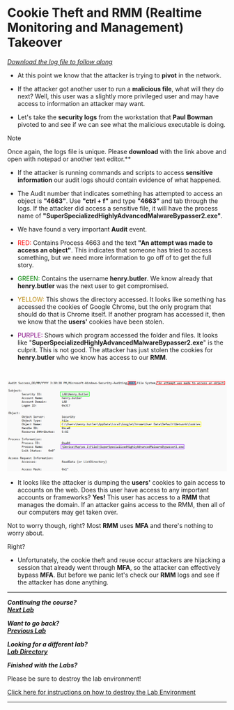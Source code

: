 # Cookie Theft and RMM (Realtime Monitoring and Management) Takeover

[*Download the log file to follow along*](./logs/cookie_theft.csv)

- At this point we know that the attacker is trying to **pivot** in the network.

- If the attacker got another user to run a **malicious file**, what will they do next? Well, this user was a slightly more privileged user and may have access to information an attacker may want.

- Let's take the **security logs** from the workstation that **Paul Bowman** pivoted to and see if we can see what the malicious executable is doing. 

>[!NOTE] 
>Once again, the logs file is unique. Please **download** with the link above and open with notepad or another text editor.**

- If the attacker is running commands and scripts to access **sensitive information** our audit logs should contain evidence of what happened.

- The Audit number that indicates something has attempted to access an object is **"4663"**. Use **"ctrl + f"** and type **"4663"** and tab through the logs. If the attacker did access a sensitive file, it will have the process name of **"SuperSpecializedHighlyAdvancedMalwareBypasser2.exe"**.

- We have found a very important **Audit** event.

* <span style="color:red">RED: </span> Contains Process 4663 and the text **"An attempt was made to access an object"**.  This indicates that someone has tried to access something, but we need more information to go off of to get the full story.

* <span style="color:green">GREEN: </span> Contains the username **henry.butler**.  We know already that **henry.butler** was the next user to get compromised.

* <span style="color:#B8860B">YELLOW: </span>This shows the directory accessed. It looks like something has accessed the cookies of Google Chrome, but the only program that should do that is Chrome itself. If another program has accessed it, then we know that the **users'** cookies have been stolen.

* <span style="color:purple">PURPLE: </span>Shows which program accessed the folder and files. It looks like "**SuperSpecializedHighlyAdvancedMalwareBypasser2.exe**" is the culprit. This is not good.  The attacker has just stolen the cookies for **henry.butler** who we know has access to our **RMM**.

<br>

![cookie being stolen](./images/pivot.PNG)

- It looks like the attacker is dumping the **users'** cookies to gain access to accounts on the web. Does this user have access to any important accounts or frameworks? **Yes!**  This user has access to a **RMM** that manages the domain. If an attacker gains access to the RMM, then all of our computers may get taken over.

Not to worry though, right? Most **RMM** uses **MFA** and there's nothing to worry about.

Right?

- Unfortunately, the cookie theft and reuse occur attackers are hijacking a session that already went through **MFA**, so the attacker can effectively bypass **MFA**. But before we panic let's check our **RMM** logs and see if the attacker has done anything.



***                                                                 
<b><i>Continuing the course? </br>[Next Lab](/IntroClass/AZURE-MSP-WRITEUP-main/rmm_takeover.md)</i></b>

<b><i>Want to go back? </br>[Previous Lab](/IntroClass/AZURE-MSP-WRITEUP-main/ws_3_security_logs.md)</i></b>

<b><i>Looking for a different lab? </br>[Lab Directory](/IntroClassFiles/navigation.md)</i></b>

***Finished with the Labs?***

Please be sure to destroy the lab environment!

[Click here for instructions on how to destroy the Lab Environment](/IntroClassFiles/Tools/IntroClass/LabDestruction/labdestruction.md)

---

